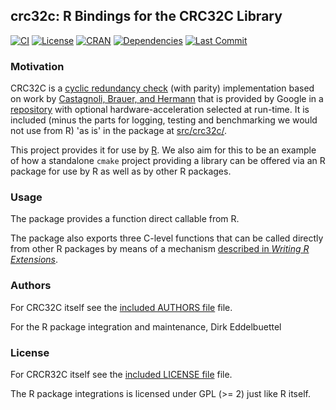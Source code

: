 
## crc32c: R Bindings for the CRC32C Library

[![CI](https://github.com/eddelbuettel/crc32c/workflows/ci/badge.svg)](https://github.com/eddelbuettel/crc32c/actions?query=workflow%3Aci)
[![License](https://eddelbuettel.github.io/badges/GPL2+.svg)](https://www.gnu.org/licenses/gpl-2.0.html)
[![CRAN](https://www.r-pkg.org/badges/version/crc32c)](https://cran.r-project.org/package=crc32c)
[![Dependencies](https://tinyverse.netlify.com/badge/crc32c)](https://cran.r-project.org/package=crc32c)
[![Last Commit](https://img.shields.io/github/last-commit/eddelbuettel/crc32c)](https://github.com/eddelbuettel/crc32c)

### Motivation

CRC32C is a [cyclic redundancy check](https://en.wikipedia.org/wiki/Cyclic_redundancy_check) (with
parity) implementation based on work by [Castagnoli, Brauer, and
Hermann](https://dx.doi.org/10.1109/26.231911) that is provided by Google in a
[repository](https://github.com/google/crc32c) with optional hardware-acceleration selected at
run-time. It is included (minus the parts for logging, testing and
benchmarking we would not use from R) 'as is' in the package at [src/crc32c/](src/crc32c/).

This project provides it for use by [R](https://www.r-project.org).  We also aim for this to be an
example of how a standalone `cmake` project providing a library can be offered via an R package for
use by R as well as by other R packages.

### Usage

The package provides a function direct callable from R.

The package also exports three C-level functions that can be called directly from other R packages
by means of a mechanism [described in _Writing R
Extensions_](https://rstudio.github.io/r-manuals/r-exts/System-and-foreign-language-interfaces.html#linking-to-native-routines-in-other-packages).

### Authors

For CRC32C itself see the [included AUTHORS file](src/crc32c/AUTHORS) file.

For the R package integration and maintenance, Dirk Eddelbuettel

### License

For CRCR32C itself see the [included LICENSE file](src/crc32c/LICENSE) file.

The R package integrations is licensed under GPL (>= 2) just like R itself.
